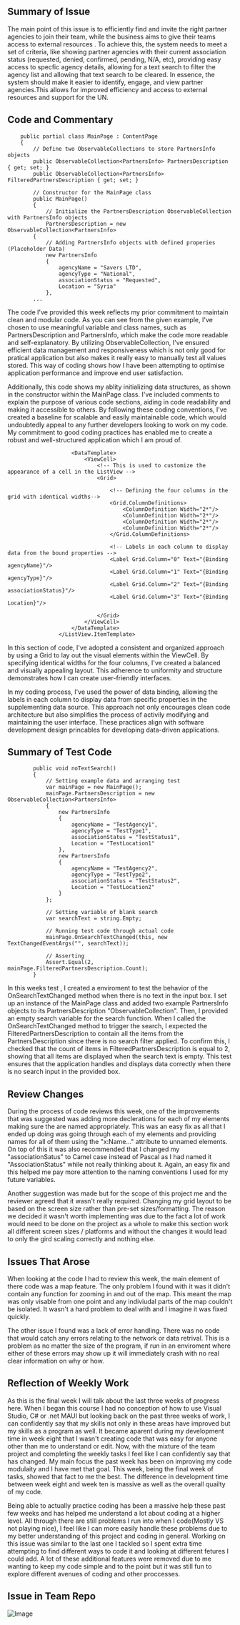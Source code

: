 ## Summary of Issue 

The main point of this issue is to efficiently find and invite the right partner agencies to join their team, while the business aims to give their teams access to external resources . To achieve this, the system needs to meet a set of criteria, like showing partner agencies with their current association status (requested, denied, confirmed, pending, N/A, etc), providing easy access to specfic agency details, allowing for a text search to filter the agency list and allowing that text search to be cleared. In essence, the system should make it easier to identify, engage, and view partner agencies.This allows for improved efficiency and access to external resources and support for the UN.


## Code and Commentary 

```
    public partial class MainPage : ContentPage
    {
        // Define two ObservableCollections to store PartnersInfo objects
        public ObservableCollection<PartnersInfo> PartnersDescription { get; set; }
        public ObservableCollection<PartnersInfo> FilteredPartnersDescription { get; set; }

        // Constructor for the MainPage class
        public MainPage()
        {
            // Initialize the PartnersDescription ObservableCollection with PartnersInfo objects
            PartnersDescription = new ObservableCollection<PartnersInfo>
        {
            // Adding PartnersInfo objects with defined properies (Placeholder Data) 
            new PartnersInfo
            {
                agencyName = "Savers LTD",
                agencyType = "National",
                associationStatus = "Requested",
                Location = "Syria"
            },
        ...
```
The code I've provided this week reflects my prior commitment to maintain clean and modular code. As you can see from the given example, I've chosen to use meaningful variable and class names, such as PartnersDescription and PartnersInfo, which make the code more readable and self-explanatory. By utilizing ObservableCollection, I've ensured efficient data management and responsiveness which is not only good for pratical application but also makes it really easy to manually test all values stored. This way of coding shows how I have been attempting to optimise application performance and improve end user satisfaction.

Additionally, this code shows my ablity initializing data structures, as shown in the constructor within the MainPage class. I've included comments to explain the purpose of various code sections, aiding in code readability and making it accessible to others. By following these coding conventions, I've created a baseline for scalable and easily maintainable code, which would undoubtedly appeal to any further developers looking to work on my code. My commitment to good coding practices has enabled me to create a robust and well-structured application which I am proud of.

```
                    <DataTemplate>
                        <ViewCell>
                            <!-- This is used to customize the appearance of a cell in the ListView -->
                            <Grid>

                                <!-- Defining the four columns in the grid with identical widths-->
                                <Grid.ColumnDefinitions>
                                    <ColumnDefinition Width="2*"/>
                                    <ColumnDefinition Width="2*"/>
                                    <ColumnDefinition Width="2*"/>
                                    <ColumnDefinition Width="2*"/>
                                </Grid.ColumnDefinitions>

                                <!-- Labels in each column to display data from the bound properties -->
                                <Label Grid.Column="0" Text="{Binding agencyName}"/>
                                <Label Grid.Column="1" Text="{Binding agencyType}"/>
                                <Label Grid.Column="2" Text="{Binding associationStatus}"/>
                                <Label Grid.Column="3" Text="{Binding Location}"/>

                            </Grid>
                        </ViewCell>
                    </DataTemplate>
                </ListView.ItemTemplate>
```

In this section of code, I've adopted a consistent and organized approach by using a Grid to lay out the visual elements within the ViewCell. By specifying identical widths for the four columns, I've created a balanced and visually appealing layout. This adherence to uniformity and structure demonstrates how I can create user-friendly interfaces.

In my coding process, I've used the power of data binding, allowing the labels in each column to display data from specific properties in the supplementing data source. This approach not only encourages clean code architecture but also simplifies the process of activily modifying and maintaining the user interface. These practices align with software development design princables for developing data-driven applications.

## Summary of Test Code

```
        public void noTextSearch()
        {
            // Setting example data and arranging test
            var mainPage = new MainPage();
            mainPage.PartnersDescription = new ObservableCollection<PartnersInfo>
            {
                new PartnersInfo
                {
                    agencyName = "TestAgency1",
                    agencyType = "TestType1",
                    associationStatus = "TestStatus1",
                    Location = "TestLocation1"
                },
                new PartnersInfo
                {
                    agencyName = "TestAgency2",
                    agencyType = "TestType2",
                    associationStatus = "TestStatus2",
                    Location = "TestLocation2"
                }
            };

            // Setting variable of blank search 
            var searchText = string.Empty; 

            // Running test code through actual code
            mainPage.OnSearchTextChanged(this, new TextChangedEventArgs("", searchText));

            // Asserting
            Assert.Equal(2, mainPage.FilteredPartnersDescription.Count);
        }
```

In this weeks test , I created a enviroment to test the behavior of the OnSearchTextChanged method when there is no text in the input box. I set up an instance of the MainPage class and added two example PartnersInfo objects to its PartnersDescription "ObservableCollection". Then, I provided an empty search variable for the search function. When I called the OnSearchTextChanged method to trigger the search, I expected the FilteredPartnersDescription to contain all the items from the PartnersDescription since there is no search filter applied. To confirm this, I checked that the count of items in FilteredPartnersDescription is equal to 2, showing that all items are displayed when the search text is empty. This test ensures that the application handles and displays data correctly when there is no search input in the provided box.

## Review Changes 

During the process of code reviews this week, one of the improvements that was suggested was adding more declerations for each of my elements making sure the are named appropriately. This was an easy fix as all that I ended up doing was going through each of my elements and providing names for all of them using the "x:Name..." attribute to unnamed elements. On top of this it was also recommended that I changed my "associationSatus" to Camel case instead of Pascal as I had named it "AssociationStatus" while not really thinking about it. Again, an easy fix and this helped me pay more attention to the naming conventions I used for my future variables. 

Another suggestion was made but for the scope of this project me and the reviewer agreed that it wasn't really required. Changing my grid layout to be based on the screen size rather than pre-set sizes/formatting. The reason we decided it wasn't worth implementing was due to the fact a lot of work would need to be done on the project as a whole to make this section work all different screen sizes / platforms and without the changes it would lead to only the gird scaling correctly and nothing else.  

## Issues That Arose

When looking at the code I had to review this week, the main element of there code was a map feature. The only problem I found with it was it didn't contain any function for zooming in and out of the map. This meant the map was only visable from one point and any indiviudal parts of the map couldn't be isolated. It wasn't a hard problem to deal with and I imagine it was fixed quickly. 

The other issue I found was a lack of error handling. There was no code that would catch any errors relating to the network or data retrival. This is a problem as no matter the size of the program, if run in an enviroment where either of these errors may show up it will immediately crash with no real clear information on why or how. 

## Reflection of Weekly Work 

As this is the final week I will talk about the last three weeks of progress here. When I began this course I had no conception of how to use Visual Studio, C# or .net MAUI but looking back on the past three weeks of work, I can confidently say that my skills not only in these areas have improved but my skills as a program as well. It became aparent during my development time in week eight that I wasn't creating code that was easy for anyone other than me to understand or edit. Now, with the mixture of the team project and completing the weekly tasks I feel like I can confidently say that has changed. My main focus the past week has been on improving my code modulaity and I have met that goal. This week, being the final week of tasks, showed that fact to me the best. The difference in development time between week eight and week ten is massive as well as the overall quailty of my code. 

Being able to actually practice coding has been a massive help these past few weeks and has helped me understand a lot about coding at a higher level. All through there are still problems I run into when I code(Mostly VS not playing nice), I feel like I can more easily handle these problems due to my better understanding of this project and coding in general. Working on this issue was similar to the last one I tackled so I spent extra time attempting to find different ways to code it and looking at different fetures I could add. A lot of these additional features were removed due to me wanting to keep my code simple and to the point but it was still fun to explore different avenues of coding and other proccesses.   

## Issue in Team Repo

![Image](https://github.com/CallumJSuth/Portfolio/blob/main/images/ss6-1.png)
